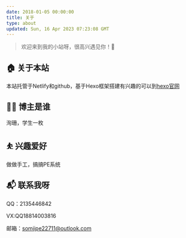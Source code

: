 ```yaml
---
date: 2018-01-05 00:00:00
title: 关于
type: about
updated: Sun, 16 Apr 2023 07:23:08 GMT
---
```

> 欢迎来到我的小站呀，很高兴遇见你！🤝

## 🏠 关于本站

本站托管于Netlify和github，基于Hexo框架搭建有兴趣的可以到[hexo官网](https://hexo.io/)

## 👨‍💻 博主是谁

洵珊，学生一枚

## ⛹ 兴趣爱好

做做手工，搞搞PE系统

## 📬 联系我呀

QQ：2135446842

VX:QQ18814003816

邮箱：somjipe22711@outlook.com

